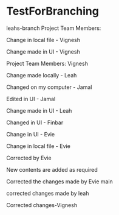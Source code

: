# TestForBranching

leahs-branch
Project Team Members:

Change in local file - Vignesh

Change made in UI - Vignesh


Project Team Members: Vignesh

Change made locally - Leah

Changed on my computer - Jamal

Edited in UI - Jamal

Change made in UI - Leah

Changed in UI - Finbar

Change in UI - Evie

Change in local file - Evie

Corrected by Evie

New contents are added as required

Corrected the changes made by Evie
main

corrected changes made by leah

Corrected changes-Vignesh
